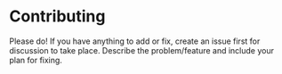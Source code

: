 # Contributing

Please do! If you have anything to add or fix, create an issue first for discussion to take place.
Describe the problem/feature and include your plan for fixing.

